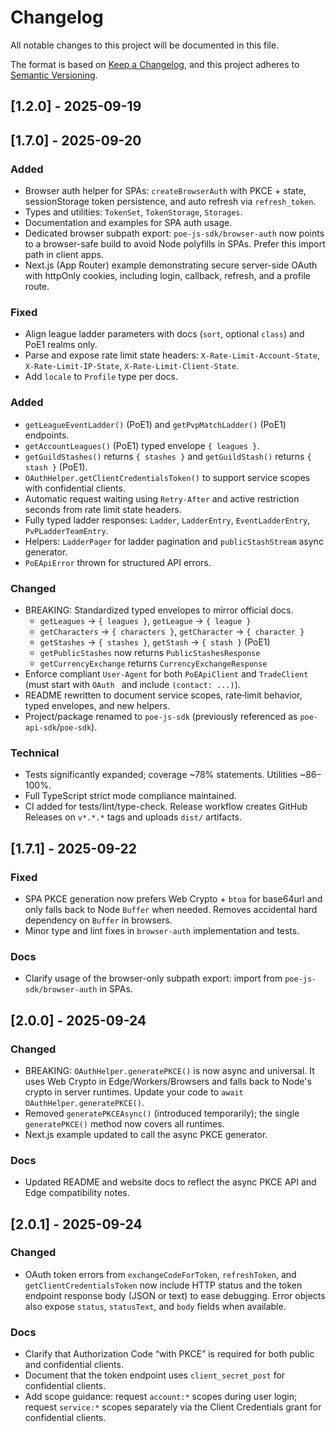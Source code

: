 # Changelog

All notable changes to this project will be documented in this file.

The format is based on [Keep a Changelog](https://keepachangelog.com/en/1.0.0/),
and this project adheres to [Semantic Versioning](https://semver.org/spec/v2.0.0.html).

## [1.2.0] - 2025-09-19

## [1.7.0] - 2025-09-20

### Added
- Browser auth helper for SPAs: `createBrowserAuth` with PKCE + state, sessionStorage token persistence, and auto refresh via `refresh_token`.
- Types and utilities: `TokenSet`, `TokenStorage`, `Storages`.
- Documentation and examples for SPA auth usage.
- Dedicated browser subpath export: `poe-js-sdk/browser-auth` now points to a browser-safe build to avoid Node polyfills in SPAs. Prefer this import path in client apps.
- Next.js (App Router) example demonstrating secure server-side OAuth with httpOnly cookies, including login, callback, refresh, and a profile route.

### Fixed
- Align league ladder parameters with docs (`sort`, optional `class`) and PoE1 realms only.
- Parse and expose rate limit state headers: `X-Rate-Limit-Account-State`, `X-Rate-Limit-IP-State`, `X-Rate-Limit-Client-State`.
- Add `locale` to `Profile` type per docs.

### Added
- `getLeagueEventLadder()` (PoE1) and `getPvpMatchLadder()` (PoE1) endpoints.
- `getAccountLeagues()` (PoE1) typed envelope `{ leagues }`.
- `getGuildStashes()` returns `{ stashes }` and `getGuildStash()` returns `{ stash }` (PoE1).
 - `OAuthHelper.getClientCredentialsToken()` to support service scopes with confidential clients.
 - Automatic request waiting using `Retry-After` and active restriction seconds from rate limit state headers.
 - Fully typed ladder responses: `Ladder`, `LadderEntry`, `EventLadderEntry`, `PvPLadderTeamEntry`.
 - Helpers: `LadderPager` for ladder pagination and `publicStashStream` async generator.
 - `PoEApiError` thrown for structured API errors.

### Changed
- BREAKING: Standardized typed envelopes to mirror official docs.
  - `getLeagues` → `{ leagues }`, `getLeague` → `{ league }`
  - `getCharacters` → `{ characters }`, `getCharacter` → `{ character }`
  - `getStashes` → `{ stashes }`, `getStash` → `{ stash }` (PoE1)
  - `getPublicStashes` now returns `PublicStashesResponse`
  - `getCurrencyExchange` returns `CurrencyExchangeResponse`
- Enforce compliant `User-Agent` for both `PoEApiClient` and `TradeClient` (must start with `OAuth ` and include `(contact: ...)`).
- README rewritten to document service scopes, rate‑limit behavior, typed envelopes, and new helpers.
- Project/package renamed to `poe-js-sdk` (previously referenced as `poe-api-sdk`/`poe-sdk`).
### Technical
- Tests significantly expanded; coverage ~78% statements. Utilities ~86–100%.
- Full TypeScript strict mode compliance maintained.
- CI added for tests/lint/type-check. Release workflow creates GitHub Releases on `v*.*.*` tags and uploads `dist/` artifacts.

## [1.7.1] - 2025-09-22

### Fixed
- SPA PKCE generation now prefers Web Crypto + `btoa` for base64url and only falls back to Node `Buffer` when needed. Removes accidental hard dependency on `Buffer` in browsers.
- Minor type and lint fixes in `browser-auth` implementation and tests.

### Docs
- Clarify usage of the browser-only subpath export: import from `poe-js-sdk/browser-auth` in SPAs.
## [2.0.0] - 2025-09-24

### Changed
- BREAKING: `OAuthHelper.generatePKCE()` is now async and universal. It uses Web Crypto in Edge/Workers/Browsers and falls back to Node's crypto in server runtimes. Update your code to `await OAuthHelper.generatePKCE()`.
- Removed `generatePKCEAsync()` (introduced temporarily); the single `generatePKCE()` method now covers all runtimes.
- Next.js example updated to call the async PKCE generator.

### Docs
- Updated README and website docs to reflect the async PKCE API and Edge compatibility notes.

## [2.0.1] - 2025-09-24

### Changed
- OAuth token errors from `exchangeCodeForToken`, `refreshToken`, and `getClientCredentialsToken` now include HTTP status and the token endpoint response body (JSON or text) to ease debugging. Error objects also expose `status`, `statusText`, and `body` fields when available.

### Docs
- Clarify that Authorization Code “with PKCE” is required for both public and confidential clients.
- Document that the token endpoint uses `client_secret_post` for confidential clients.
- Add scope guidance: request `account:*` scopes during user login; request `service:*` scopes separately via the Client Credentials grant for confidential clients.
